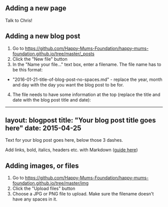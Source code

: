 ## Adding a new page

Talk to Chris!

## Adding a new blog post

1. Go to https://github.com/Happy-Mums-Foundation/happy-mums-foundation.github.io/tree/master/_posts
2. Click the "New file" button
3. In the "Name your file..." text box, enter a filename. The file name has to be this format:
 - "2016-01-21-title-of-blog-post-no-spaces.md" - replace the year, month and day with the day you want the blog post to be for.
4. The file needs to have some information at the top (replace the title and date with the blog post title and date):

  ---
  layout: blogpost
  title:  "Your blog post title goes here"
  date:   2015-04-25
  ---
  Text for your blog post goes here, below those 3 dashes.
  
Add links, bold, italics, headers etc. with Markdown ([guide here](https://guides.github.com/features/mastering-markdown/#what))
 
## Adding images, or files

1. Go to https://github.com/Happy-Mums-Foundation/happy-mums-foundation.github.io/tree/master/img
2. Click the "Upload files" button
3. Choose a JPG or PNG file to upload. Make sure the filename doesn't have any spaces in it.
